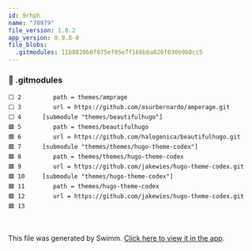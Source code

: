 ```yaml
---
id: 9rhph
name: "78979"
file_version: 1.0.2
app_version: 0.9.8-0
file_blobs:
  .gitmodules: 11b8820b8f875ef85e7f166b6a826f030b9b8cc5
---
```




<!-- NOTE-swimm-snippet: the lines below link your snippet to Swimm -->
### 📄 .gitmodules
```gitmodules
⬜ 2      	path = themes/amprage
⬜ 3      	url = https://github.com/asurbernardo/amperage.git
⬜ 4      [submodule "themes/beautifulhugo"]
🟩 5      	path = themes/beautifulhugo
🟩 6      	url = https://github.com/halogenica/beautifulhugo.git
🟩 7      [submodule "themes/themes/hugo-theme-codex"]
🟩 8      	path = themes/themes/hugo-theme-codex
🟩 9      	url = https://github.com/jakewies/hugo-theme-codex.git
🟩 10     [submodule "themes/hugo-theme-codex"]
🟩 11     	path = themes/hugo-theme-codex
🟩 12     	url = https://github.com/jakewies/hugo-theme-codex.git
🟩 13     
```

<br/>

This file was generated by Swimm. [Click here to view it in the app](https://swimm-web-app.web.app/repos/Z2l0aHViJTNBJTNBYmxvZyUzQSUzQWRvdWVr/docs/9rhph).